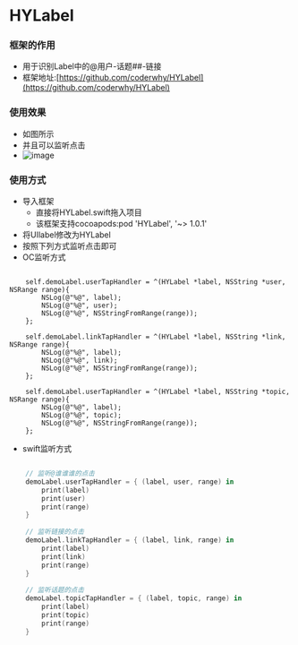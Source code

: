 # HYLabel
### 框架的作用
* 用于识别Label中的@用户-话题##-链接
* 框架地址:[https://github.com/coderwhy/HYLabel](https://github.com/coderwhy/HYLabel)

### 使用效果
* 如图所示
* 并且可以监听点击<br>
* ![image](https://raw.githubusercontent.com/coderwhy/HYLabel/master/ReadmeImage/image1.png)


### 使用方式
* 导入框架
	* 直接将HYLabel.swift拖入项目
	* 该框架支持cocoapods:pod 'HYLabel', '~> 1.0.1'
* 将UIlabel修改为HYLabel
* 按照下列方式监听点击即可
* OC监听方式

```objc

    self.demoLabel.userTapHandler = ^(HYLabel *label, NSString *user, NSRange range){
        NSLog(@"%@", label);
        NSLog(@"%@", user);
        NSLog(@"%@", NSStringFromRange(range));
    };
    
    self.demoLabel.linkTapHandler = ^(HYLabel *label, NSString *link, NSRange range){
        NSLog(@"%@", label);
        NSLog(@"%@", link);
        NSLog(@"%@", NSStringFromRange(range));
    };
    
    self.demoLabel.userTapHandler = ^(HYLabel *label, NSString *topic, NSRange range){
        NSLog(@"%@", label);
        NSLog(@"%@", topic);
        NSLog(@"%@", NSStringFromRange(range));
    };
```

* swift监听方式

```swift

    // 监听@谁谁谁的点击
    demoLabel.userTapHandler = { (label, user, range) in
        print(label)
        print(user)
        print(range)
    }
    
    // 监听链接的点击
    demoLabel.linkTapHandler = { (label, link, range) in
        print(label)
        print(link)
        print(range)
    }
    
    // 监听话题的点击
    demoLabel.topicTapHandler = { (label, topic, range) in
        print(label)
        print(topic)
        print(range)
    }
```



